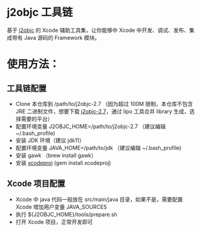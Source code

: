 # j2objc 工具链
基于 [j2objc](https://github.com/google/j2objc) 的 Xcode 辅助工具集，让你能够中 Xcode 中开发、调试、发布、集成带有 Java 源码的 Framework 模块。

# 使用方法：
## 工具链配置
- Clone 本仓库到 /path/to/j2objc-2.7 （因为超过 100M 限制，本仓库不包含 JRE 二进制文件，想要下载 [j2objc-2.7](https://github.com/google/j2objc/releases/tag/2.7)，通过 lipo 工具合并 library 生成，选择需要的平台）
- 配置环境变量 J2OBJC_HOME=/path/to/j2objc-2.7 （建议编辑 ~/.bash_profile)
- 安装 JDK 环境（建议 jdk11）
- 配置环境变量 JAVA_HOME=/path/to/jdk （建议编辑 ~/.bash_profile)
- 安装 gawk （brew install gawk）
- 安装 [xcodeproj](https://github.com/CocoaPods/Xcodeproj) (gem install xcodeproj)

## Xcode 项目配置
- Xcode 中 java 代码一般放在 src/main/java 目录，如果不是，需要配置 Xcode 增加用户变量 JAVA_SOURCES
- 执行 ${J2OBJC_HOME}/tools/prepare.sh
- 打开 Xcode 项目，正常开发即可
